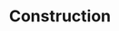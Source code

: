 ---
title: Construction
crosslinks:
- accessdoors
- Concrete
- DIY
- redditrequest
- OSHA
- autotldr
- BuildingCodes
- AskEngineers
- Futurology
- civilengineering
- woodworking
- skookum
- BlueCollarWomen
- dating
- architecture
- livven
- interestingasfuck
- videos
- sales
- Revu
---